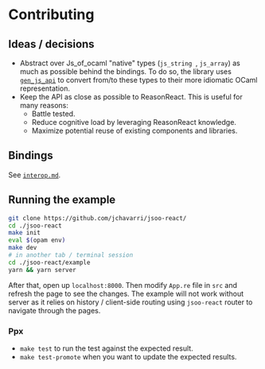 # Contributing

## Ideas / decisions

- Abstract over Js_of_ocaml "native" types (`js_string `, `js_array`) as much as
possible behind the bindings. To do so, the library uses [`gen_js_api`](https://github.com/LexiFi/gen_js_api)
to convert from/to these types to their more idiomatic OCaml representation.
- Keep the API as close as possible to ReasonReact. This is useful for many reasons:
  - Battle tested.
  - Reduce cognitive load by leveraging ReasonReact knowledge.
  - Maximize potential reuse of existing components and libraries.

## Bindings

See [`interop.md`](interop.md).

## Running the example

```bash
git clone https://github.com/jchavarri/jsoo-react/
cd ./jsoo-react
make init
eval $(opam env)
make dev
# in another tab / terminal session 
cd ./jsoo-react/example
yarn && yarn server
```

After that, open up `localhost:8000`. Then modify `App.re` file in `src` and refresh the page to see the changes. The example
will not work without server as it relies on history / client-side routing using `jsoo-react` router to navigate through the pages.

### Ppx

- `make test` to run the test against the expected result.
- `make test-promote` when you want to update the expected results.

